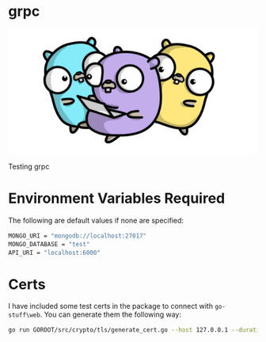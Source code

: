 # grpc

![Gopher Share](https://github.com/go-stuff/images/blob/master/GOPHER_SHARE_640x320.png)

Testing grpc

# Environment Variables Required

The following are default values if none are specified:

```bash
MONGO_URI = "mongodb://localhost:27017"
MONGO_DATABASE = "test"
API_URI = "localhost:6000"
```

# Certs

I have included some test certs in the package to connect with `go-stuff\web`. You can generate them the following way:

``` bash
go run GOROOT/src/crypto/tls/generate_cert.go --host 127.0.0.1 --duration 17520h
```
